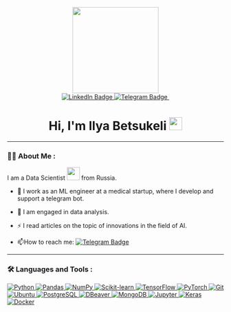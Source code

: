 <div id="header" align="center">
  <img src="https://i.giphy.com/media/v1.Y2lkPTc5MGI3NjExODBkdHZnanE4bWkxanZ5Z2s1Y2F2eG1wMmZtZ3piY3o4aXIzNmI1diZlcD12MV9pbnRlcm5hbF9naWZfYnlfaWQmY3Q9Zw/3osxYc2axjCJNsCXyE/giphy.gif" width="200"/>
  <div id="badges">
  <a href="your-linkedin-URL">
    <img src="https://img.shields.io/badge/LinkedIn-blue?style=for-the-badge&logo=linkedin&logoColor=white" alt="LinkedIn Badge"/>
  </a>
  <a href="https://t.me/IlyaBetsukeli">
    <img src="https://img.shields.io/badge/Telegram-blue?style=for-the-badge&logo=telegram&logoColor=blue" alt="Telegram Badge"/>
  </a>
    <img src="https://komarev.com/ghpvc/?username=Ilya0567&style=flat-square&color=blue" alt=""/>
    <h1>
  Hi, I'm Ilya Betsukeli
  <img src="https://media.giphy.com/media/hvRJCLFzcasrR4ia7z/giphy.gif" width="30px"/>
</h1>
</div>
</div>
</div>

---

### :man_technologist: About Me :
I am a Data Scientist <img src="https://media.giphy.com/media/WUlplcMpOCEmTGBtBW/giphy.gif" width="30"> from Russia.
- :telescope: I work as an ML engineer at a medical startup, where I develop and support a telegram bot.

- :seedling: I am engaged in data analysis.

- :zap: I read articles on the topic of innovations in the field of AI.

- :mailbox:How to reach me: [![Telegram Badge](https://img.shields.io/badge/-Ilya0567-blue?style=flat&logo=Telegram&logoColor=white)](https://t.me/IlyaBetsukeli)

---

### :hammer_and_wrench: Languages and Tools :
<a href="https://www.python.org/">
  <img src="https://img.shields.io/badge/Python-3776AB?logo=python&logoColor=white&style=for-the-badge" alt="Python">
</a>
<a href="https://pandas.pydata.org/">
  <img src="https://img.shields.io/badge/Pandas-150458?logo=pandas&logoColor=white&style=for-the-badge" alt="Pandas">
</a>
<a href="https://numpy.org/">
  <img src="https://img.shields.io/badge/NumPy-013243?logo=numpy&logoColor=white&style=for-the-badge" alt="NumPy">
</a>
<a href="https://scikit-learn.org/">
  <img src="https://img.shields.io/badge/Scikit--learn-F7931E?logo=scikit-learn&logoColor=white&style=for-the-badge" alt="Scikit-learn">
</a>
<a href="https://www.tensorflow.org/">
  <img src="https://img.shields.io/badge/TensorFlow-FF6F00?logo=tensorflow&logoColor=white&style=for-the-badge" alt="TensorFlow">
</a>
<a href="https://pytorch.org/">
  <img src="https://img.shields.io/badge/PyTorch-EE4C2C?logo=pytorch&logoColor=white&style=for-the-badge" alt="PyTorch">
</a>
<a href="https://git-scm.com/">
  <img src="https://img.shields.io/badge/Git-F05032?logo=git&logoColor=white&style=for-the-badge" alt="Git">
</a>
<a href="https://ubuntu.com/">
  <img src="https://img.shields.io/badge/Ubuntu-E95420?logo=ubuntu&logoColor=white&style=for-the-badge" alt="Ubuntu">
</a>
<a href="https://www.postgresql.org/">
  <img src="https://img.shields.io/badge/PostgreSQL-336791?logo=postgresql&logoColor=white&style=for-the-badge" alt="PostgreSQL">
</a>
<a href="https://dbeaver.io/">
  <img src="https://img.shields.io/badge/DBeaver-372923?logo=dbeaver&logoColor=white&style=for-the-badge" alt="DBeaver">
</a>
<a href="https://www.mongodb.com/">
  <img src="https://img.shields.io/badge/MongoDB-47A248?logo=mongodb&logoColor=white&style=for-the-badge" alt="MongoDB">
</a>
<a href="https://jupyter.org/">
  <img src="https://img.shields.io/badge/Jupyter-F37626?logo=jupyter&logoColor=white&style=for-the-badge" alt="Jupyter">
</a>
<a href="https://keras.io/">
  <img src="https://img.shields.io/badge/Keras-D00000?logo=keras&logoColor=white&style=for-the-badge" alt="Keras">
</a>
<a href="https://www.docker.com/">
  <img src="https://img.shields.io/badge/Docker-2496ED?logo=docker&logoColor=white&style=for-the-badge" alt="Docker">
</a>


<!--

Here are some ideas to get you started:

- 🔭 I’m currently working on ...
- 🌱 I’m currently learning ...
- 👯 I’m looking to collaborate on ...
- 🤔 I’m looking for help with ...
- 💬 Ask me about ...
- 📫 How to reach me: ...
- 😄 Pronouns: ...
- ⚡ Fun fact: ...
-->
